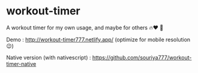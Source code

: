 # workout-timer
A workout timer for my own usage, and maybe for others 🔥♥️ 🙏

Demo : http://workout-timer777.netlify.app/
(optimize for mobile resolution 😉)

Native version (with nativescript) : 
https://github.com/souriya777/workout-timer-native